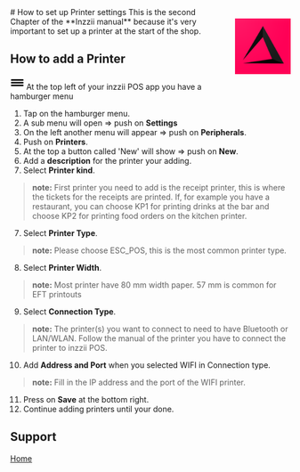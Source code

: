 <img src="../Assets/Pictures/play_store_512.png" alt="inzzii logo" width="100" align="right" style="margin-left: 40px; margin-top: 20px; margin-bottom: 10px"/>
# How to set up Printer settings
This is the second Chapter of the **Inzzii manual** because it's very important to set up a printer at the start of the shop. 

## How to add a Printer

<img src="../Assets/Pictures/Hmenu.png" alt="hamburgermenu" width="25" height="25"/> At the top left of your inzzii POS app you have a hamburger menu 
1. Tap on the hamburger menu.
2. A sub menu will open => push on **Settings**
3. On the left another menu will appear => push on **Peripherals**. 
4. Push on **Printers**.
5. At the top a button called 'New' will show => push on **New**.
5. Add a **description** for the printer your adding.
6. Select **Printer kind**.
> **note:** First printer you need to add is the receipt printer, this is where the tickets for the receipts are printed. If, for example you have a restaurant, you can choose KP1 for printing drinks at the bar and choose KP2 for printing food orders on the kitchen printer. 
7. Select **Printer Type**. 
> **note:** Please choose ESC_POS, this is the most common printer type.
8. Select **Printer Width**.
> **note:** Most printer have 80 mm width paper. 57 mm is common for EFT printouts
9. Select **Connection Type**.
> **note:** The printer(s) you want to connect to need to have Bluetooth or LAN/WLAN. Follow the manual of the printer you have to connect the printer to inzzii POS.
10. Add **Address and Port** when you selected WIFI in Connection type. 
> **note:** Fill in the IP address and the port of the WIFI printer.
11. Press on **Save** at the bottom right.
12. Continue adding printers until your done. 


## Support
[Home](../index.md)
